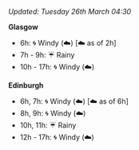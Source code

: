 *Updated: Tuesday 26th March 04:30*

**Glasgow**

* 6h: :cyclone: Windy (:cloud:) [:cloud: as of 2h]
* 7h - 9h: :umbrella: Rainy
* 10h - 17h: :cyclone: Windy (:cloud:)

**Edinburgh**

* 6h, 7h: :cyclone: Windy (:cloud:) [:cloud: as of 6h]
* 8h, 9h: :cyclone: Windy (:cloud:)
* 10h, 11h: :umbrella: Rainy
* 12h - 17h: :cyclone: Windy (:cloud:)
